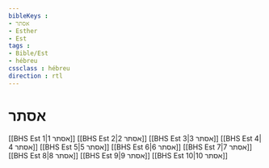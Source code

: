 ```yaml
---
bibleKeys : 
- אסתר
- Esther
- Est
tags : 
- Bible/Est
- hébreu
cssclass : hébreu
direction : rtl
---
```


# אסתר

[[BHS Est 1|אסתר 1]]
[[BHS Est 2|אסתר 2]]
[[BHS Est 3|אסתר 3]]
[[BHS Est 4|אסתר 4]]
[[BHS Est 5|אסתר 5]]
[[BHS Est 6|אסתר 6]]
[[BHS Est 7|אסתר 7]]
[[BHS Est 8|אסתר 8]]
[[BHS Est 9|אסתר 9]]
[[BHS Est 10|אסתר 10]]

